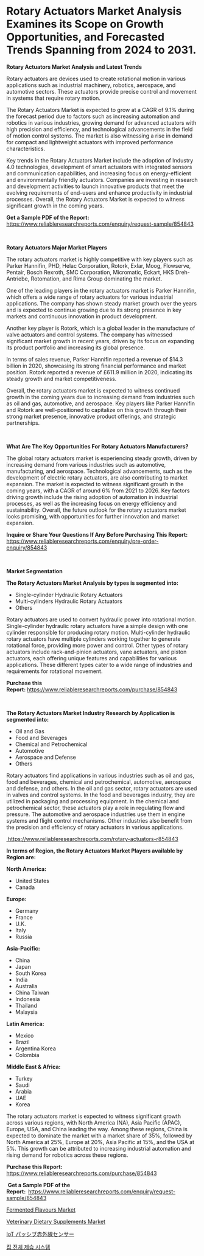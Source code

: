 <p><h1>Rotary Actuators Market Analysis Examines its Scope on Growth Opportunities, and Forecasted Trends Spanning from 2024 to 2031.</h1></p><p><strong>Rotary Actuators Market Analysis and Latest Trends</strong></p>
<p><p>Rotary actuators are devices used to create rotational motion in various applications such as industrial machinery, robotics, aerospace, and automotive sectors. These actuators provide precise control and movement in systems that require rotary motion.</p><p>The Rotary Actuators Market is expected to grow at a CAGR of 9.1% during the forecast period due to factors such as increasing automation and robotics in various industries, growing demand for advanced actuators with high precision and efficiency, and technological advancements in the field of motion control systems. The market is also witnessing a rise in demand for compact and lightweight actuators with improved performance characteristics.</p><p>Key trends in the Rotary Actuators Market include the adoption of Industry 4.0 technologies, development of smart actuators with integrated sensors and communication capabilities, and increasing focus on energy-efficient and environmentally friendly actuators. Companies are investing in research and development activities to launch innovative products that meet the evolving requirements of end-users and enhance productivity in industrial processes. Overall, the Rotary Actuators Market is expected to witness significant growth in the coming years.</p></p>
<p><strong>Get a Sample PDF of the Report:&nbsp;</strong> <a href="https://www.reliableresearchreports.com/enquiry/request-sample/854843">https://www.reliableresearchreports.com/enquiry/request-sample/854843</a></p>
<p>&nbsp;</p>
<p><strong>Rotary Actuators Major Market Players</strong></p>
<p><p>The rotary actuators market is highly competitive with key players such as Parker Hannifin, PHD, Helac Corporation, Rotork, Exlar, Moog, Flowserve, Pentair, Bosch Rexroth, SMC Corporation, Micromatic, Eckart, HKS Dreh-Antriebe, Rotomation, and Rima Group dominating the market. </p><p>One of the leading players in the rotary actuators market is Parker Hannifin, which offers a wide range of rotary actuators for various industrial applications. The company has shown steady market growth over the years and is expected to continue growing due to its strong presence in key markets and continuous innovation in product development.</p><p>Another key player is Rotork, which is a global leader in the manufacture of valve actuators and control systems. The company has witnessed significant market growth in recent years, driven by its focus on expanding its product portfolio and increasing its global presence.</p><p>In terms of sales revenue, Parker Hannifin reported a revenue of $14.3 billion in 2020, showcasing its strong financial performance and market position. Rotork reported a revenue of £611.9 million in 2020, indicating its steady growth and market competitiveness.</p><p>Overall, the rotary actuators market is expected to witness continued growth in the coming years due to increasing demand from industries such as oil and gas, automotive, and aerospace. Key players like Parker Hannifin and Rotork are well-positioned to capitalize on this growth through their strong market presence, innovative product offerings, and strategic partnerships.</p></p>
<p>&nbsp;</p>
<p><strong>What Are The Key Opportunities For Rotary Actuators Manufacturers?</strong></p>
<p><p>The global rotary actuators market is experiencing steady growth, driven by increasing demand from various industries such as automotive, manufacturing, and aerospace. Technological advancements, such as the development of electric rotary actuators, are also contributing to market expansion. The market is expected to witness significant growth in the coming years, with a CAGR of around 6% from 2021 to 2026. Key factors driving growth include the rising adoption of automation in industrial processes, as well as the increasing focus on energy efficiency and sustainability. Overall, the future outlook for the rotary actuators market looks promising, with opportunities for further innovation and market expansion.</p></p>
<p><strong>Inquire or Share Your Questions If Any Before Purchasing This Report:</strong> <a href="https://www.reliableresearchreports.com/enquiry/pre-order-enquiry/854843">https://www.reliableresearchreports.com/enquiry/pre-order-enquiry/854843</a></p>
<p>&nbsp;</p>
<p><strong>Market Segmentation</strong></p>
<p><strong>The Rotary Actuators Market Analysis by types is segmented into:</strong></p>
<p><ul><li>Single-cylinder Hydraulic Rotary Actuators</li><li>Multi-cylinders Hydraulic Rotary Actuators</li><li>Others</li></ul></p>
<p><p>Rotary actuators are used to convert hydraulic power into rotational motion. Single-cylinder hydraulic rotary actuators have a simple design with one cylinder responsible for producing rotary motion. Multi-cylinder hydraulic rotary actuators have multiple cylinders working together to generate rotational force, providing more power and control. Other types of rotary actuators include rack-and-pinion actuators, vane actuators, and piston actuators, each offering unique features and capabilities for various applications. These different types cater to a wide range of industries and requirements for rotational movement.</p></p>
<p><strong>Purchase this Report:&nbsp;</strong><a href="https://www.reliableresearchreports.com/purchase/854843">https://www.reliableresearchreports.com/purchase/854843</a></p>
<p>&nbsp;</p>
<p><strong>The Rotary Actuators Market Industry Research by Application is segmented into:</strong></p>
<p><ul><li>Oil and Gas</li><li>Food and Beverages</li><li>Chemical and Petrochemical</li><li>Automotive</li><li>Aerospace and Defense</li><li>Others</li></ul></p>
<p><p>Rotary actuators find applications in various industries such as oil and gas, food and beverages, chemical and petrochemical, automotive, aerospace and defense, and others. In the oil and gas sector, rotary actuators are used in valves and control systems. In the food and beverages industry, they are utilized in packaging and processing equipment. In the chemical and petrochemical sector, these actuators play a role in regulating flow and pressure. The automotive and aerospace industries use them in engine systems and flight control mechanisms. Other industries also benefit from the precision and efficiency of rotary actuators in various applications.</p></p>
<p><a href="https://www.reliableresearchreports.com/rotary-actuators-r854843">&nbsp;https://www.reliableresearchreports.com/rotary-actuators-r854843</a></p>
<p><strong>In terms of Region, the Rotary Actuators Market Players available by Region are:</strong></p>
<p>
    <p> <strong> North America: </strong>
        <ul>
            <li>United States</li>
            <li>Canada</li>
        </ul>
        </p> 
    <p> <strong> Europe: </strong>
        <ul>
            <li>Germany</li>
            <li>France</li>
            <li>U.K.</li>
            <li>Italy</li>
            <li>Russia</li>
        </ul>
        </p> 
    <p> <strong> Asia-Pacific: </strong>
        <ul>
            <li>China</li>
            <li>Japan</li>
            <li>South Korea</li>
            <li>India</li>
            <li>Australia</li>
            <li>China Taiwan</li>
            <li>Indonesia</li>
            <li>Thailand</li>
            <li>Malaysia</li>
        </ul>
        </p> 
    <p> <strong> Latin America: </strong>
        <ul>
            <li>Mexico</li>
            <li>Brazil</li>
            <li>Argentina Korea</li>
            <li>Colombia</li>
        </ul>
        </p> 
    <p> <strong> Middle East & Africa: </strong>
        <ul>
            <li>Turkey</li>
            <li>Saudi</li>
            <li>Arabia</li>
            <li>UAE</li>
            <li>Korea</li>
        </ul>
    </p>
    </p>
<p><p>The rotary actuators market is expected to witness significant growth across various regions, with North America (NA), Asia Pacific (APAC), Europe, USA, and China leading the way. Among these regions, China is expected to dominate the market with a market share of 35%, followed by North America at 25%, Europe at 20%, Asia Pacific at 15%, and the USA at 5%. This growth can be attributed to increasing industrial automation and rising demand for robotics across these regions.</p></p>
<p><strong>Purchase this Report: </strong><a href="https://www.reliableresearchreports.com/purchase/854843">https://www.reliableresearchreports.com/purchase/854843</a></p>
<p>&nbsp;<strong>Get a Sample PDF of the Report:&nbsp;&nbsp;</strong><a href="https://www.reliableresearchreports.com/enquiry/request-sample/854843">https://www.reliableresearchreports.com/enquiry/request-sample/854843</a></p>
<p><strong></strong></p>
<p><p><a href="https://github.com/nandosuryapratama/Market-Research-Report-List-1/blob/main/fermented-flavours-market.md">Fermented Flavours Market</a></p><p><a href="https://github.com/Chiragrp22/Market-Research-Report-List-5/blob/main/veterinary-dietary-supplements-market.md">Veterinary Dietary Supplements Market</a></p><p><a href="https://github.com/LuzHills1972/Market-Research-Report-List-1/blob/main/8774632154339.md">IoT パッシブ赤外線センサー</a></p><p><a href="https://github.com/crfsywufhm81415/Market-Research-Report-List-2/blob/main/2983574164951.md">집 전체 제습 시스템</a></p></p>